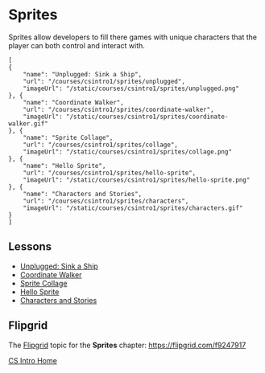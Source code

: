 # Sprites

Sprites allow developers to fill there games with unique characters that the player can both control and interact with.

```codecard
[
{
    "name": "Unplugged: Sink a Ship",
    "url": "/courses/csintro1/sprites/unplugged",
    "imageUrl": "/static/courses/csintro1/sprites/unplugged.png"
}, {
    "name": "Coordinate Walker",
    "url": "/courses/csintro1/sprites/coordinate-walker",
    "imageUrl": "/static/courses/csintro1/sprites/coordinate-walker.gif"
}, {
    "name": "Sprite Collage",
    "url": "/courses/csintro1/sprites/collage",
    "imageUrl": "/static/courses/csintro1/sprites/collage.png"
}, {
    "name": "Hello Sprite",
    "url": "/courses/csintro1/sprites/hello-sprite",
    "imageUrl": "/static/courses/csintro1/sprites/hello-sprite.png"
}, {
    "name": "Characters and Stories",
    "url": "/courses/csintro1/sprites/characters",
    "imageUrl": "/static/courses/csintro1/sprites/characters.gif"
}
]
```
## Lessons

* [Unplugged: Sink a Ship](/courses/csintro1/sprites/unplugged)
* [Coordinate Walker](/courses/csintro1/sprites/coordinate-walker)
* [Sprite Collage](/courses/csintro1/sprites/collage)
* [Hello Sprite](/courses/csintro1/sprites/hello-sprite)
* [Characters and Stories](/courses/csintro1/sprites/characters)

## Flipgrid

The [Flipgrid](https://info.flipgrid.com/) topic for the **Sprites** chapter: https://flipgrid.com/f9247917

[CS Intro Home](/courses/csintro1)
